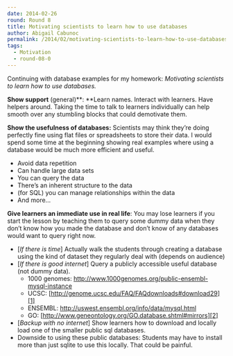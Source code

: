 ```yaml
---
date: 2014-02-26
round: Round 8
title: Motivating scientists to learn how to use databases
author: Abigail Cabunoc
permalink: /2014/02/motivating-scientists-to-learn-how-to-use-databases/
tags:
  - Motivation
  - round-08-0
---
```

Continuing with database examples for my homework: *Motivating scientists to learn how to use databases.*

**Show support** (general)**: **Learn names. Interact with learners. Have helpers around. Taking the time to talk to learners individually can help smooth over any stumbling blocks that could demotivate them.

**Show the usefulness of databases:** Scientists may think they’re doing perfectly fine using flat files or spreadsheets to store their data. I would spend some time at the beginning showing real examples where using a database would be much more efficient and useful.

*   Avoid data repetition
*   Can handle large data sets
*   You can query the data
*   There’s an inherent structure to the data
*   (for SQL) you can manage relationships within the data
*   And more…

**Give learners an immediate use in real life**: You may lose learners if you start the lesson by teaching them to query some dummy data when they don’t know how you made the database and don’t know of any databases would want to query right now.

*   [*If there is time*] Actually walk the students through creating a database using the kind of dataset they regularly deal with (depends on audience)
*   [*If there is good internet*] Query a publicly accessible useful database (not dummy data). 
    *   1000 genomes: <http://www.1000genomes.org/public-ensembl-mysql-instance>
    *   UCSC: [http://genome.ucsc.edu/FAQ/FAQdownloads#download29][1]
    *   ENSEMBL: <http://uswest.ensembl.org/info/data/mysql.html>
    *   GO: [http://www.geneontology.org/GO.database.shtml#mirrors][2]
*   [*Backup with no internet*] Show learners how to download and locally load one of the smaller public sql databases.
*   Downside to using these public databases: Students may have to install more than just sqlite to use this locally. That could be painful.

 [1]: http://genome.ucsc.edu/FAQ/FAQdownloads%23download29
 [2]: http://www.geneontology.org/GO.database.shtml%23mirrors
